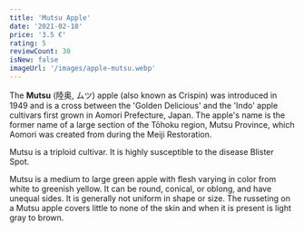 ```yaml
---
title: 'Mutsu Apple'
date: '2021-02-18'
price: '3.5 €'
rating: 5
reviewCount: 30
isNew: false
imageUrl: '/images/apple-mutsu.webp'
---
```


The **Mutsu** (陸奥, ムツ) apple (also known as Crispin) was introduced in 1949 and is a cross between the 'Golden Delicious' and the 'Indo' apple cultivars first grown in Aomori Prefecture, Japan. The apple's name is the former name of a large section of the Tōhoku region, Mutsu Province, which Aomori was created from during the Meiji Restoration.

Mutsu is a triploid cultivar. It is highly susceptible to the disease Blister Spot.

Mutsu is a medium to large green apple with flesh varying in color from white to greenish yellow. It can be round, conical, or oblong, and have unequal sides. It is generally not uniform in shape or size. The russeting on a Mutsu apple covers little to none of the skin and when it is present is light gray to brown.
